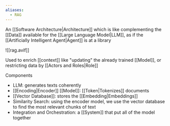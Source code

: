 ```yaml
---
aliases:
  - RAG
---
```

An [[Software Architecture|Architecture]] which is like complementing the [[Data]] available for the [[Large Language Model|LLM]], as if the [[Artificially Intelligent Agent|Agent]] is at a library

![[rag.avif]]

Used to enrich [[context]] like "updating" the already trained [[Model]], or restricting data by [[Actors and Roles|Role]]

Components

- LLM: generates texts coherently
- [[Encoding|Encoder]] [[Model]]: [[Token|Tokenizes]] documents
- [[Vector Database]]: stores the [[Embedding|Embeddings]]
- Similarity Search: using the encoder model, we use the vector database to find the most relevant chunks of text
- Integration and Orchestration: a [[System]] that put all of the model together